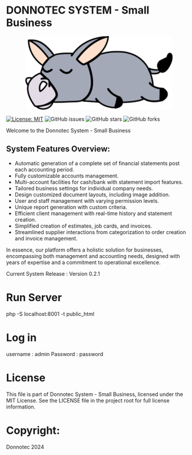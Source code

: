 # DONNOTEC SYSTEM - Small Business
<div align="center">
  <img src="https://github.com/Donno191/donnotec/blob/main/public_html/logo/donnotec_logo.png" alt="Logo" height="200">
</div>

[![License: MIT](https://img.shields.io/badge/License-MIT-yellow.svg)](https://opensource.org/licenses/MIT)
![GitHub issues](https://img.shields.io/github/issues/Donno191/donnotec)
![GitHub stars](https://img.shields.io/github/stars/Donno191/donnotec)
![GitHub forks](https://img.shields.io/github/forks/Donno191/donnotec)

Welcome to the Donnotec System - Small Business

## System Features Overview:

- Automatic generation of a complete set of financial statements post each accounting period.
- Fully customizable accounts management.
- Multi-account facilities for cash/bank with statement import features.
- Tailored business settings for individual company needs.
- Design customized document layouts, including image addition.
- User and staff management with varying permission levels.
- Unique report generation with custom criteria.
- Efficient client management with real-time history and statement creation.
- Simplified creation of estimates, job cards, and invoices.
- Streamlined supplier interactions from categorization to order creation and invoice management.

In essence, our platform offers a holistic solution for businesses, encompassing both management and accounting needs, designed with years of expertise and a commitment to operational excellence.

  Current System Release : Version 0.2.1

# Run Server
  php -S localhost:8001 -t public_html

# Log in
  username : admin
  Password : password

# License
  This file is part of Donnotec System - Small Business, licensed under the MIT License. See the LICENSE file in the project root for full license information.

# Copyright:
  Donnotec 2024
